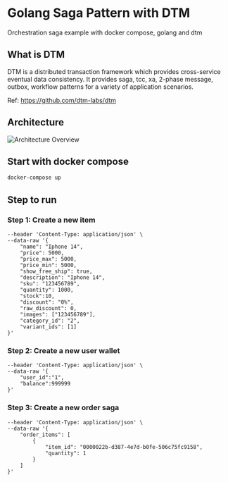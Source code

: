 # Golang Saga Pattern with DTM

Orchestration saga example with docker compose, golang and dtm

## What is DTM

DTM is a distributed transaction framework which provides cross-service eventual data consistency. It provides saga, tcc, xa, 2-phase message, outbox, workflow patterns for a variety of application scenarios.

Ref: https://github.com/dtm-labs/dtm

## Architecture

![Architecture Overview](./assets/SagaDiagram.png)

## Start with docker compose

```bash
docker-compose up
```

## Step to run

### Step 1: Create a new item

```curl --location --request POST 'http://localhost:8082/api/item/create' \
--header 'Content-Type: application/json' \
--data-raw '{
    "name": "Iphone 14",
    "price": 5000,
    "price_max": 5000,
    "price_min": 5000,
    "show_free_ship": true,
    "description": "Iphone 14",
    "sku": "123456789",
    "quantity": 1000,
    "stock":10,
    "discount": "0%",
    "raw_discount": 0,
    "images": ["123456789"],
    "category_id": "2",
    "variant_ids": [1]
}'
```

### Step 2: Create a new user wallet

```curl --location --request POST 'localhost:8081/api/user-wallet' \
--header 'Content-Type: application/json' \
--data-raw '{
    "user_id":"1",
    "balance":999999
}'
```

### Step 3: Create a new order saga

```curl --location --request POST 'localhost:8080/api/order/create-order-saga' \
--header 'Content-Type: application/json' \
--data-raw '{
    "order_items": [
        {
            "item_id": "0000022b-d387-4e7d-b0fe-506c75fc9158",
            "quantity": 1
        }
    ]
}'
```

